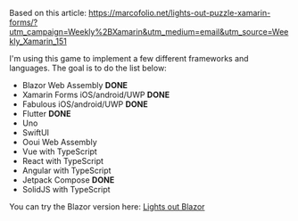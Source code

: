 Based on this article: https://marcofolio.net/lights-out-puzzle-xamarin-forms/?utm_campaign=Weekly%2BXamarin&utm_medium=email&utm_source=Weekly_Xamarin_151

I'm using this game to implement a few different frameworks and languages.
The goal is to do the list below:

- Blazor Web Assembly **DONE**
- Xamarin Forms iOS/android/UWP **DONE**
- Fabulous iOS/android/UWP **DONE**
- Flutter **DONE**
- Uno
- SwiftUI
- Ooui Web Assembly
- Vue with TypeScript
- React with TypeScript
- Angular with TypeScript
- Jetpack Compose **DONE**
- SolidJS with TypeScript

You can try the Blazor version here: [Lights out Blazor](https://lights-out-puzzle.bjorndaniel.se)
